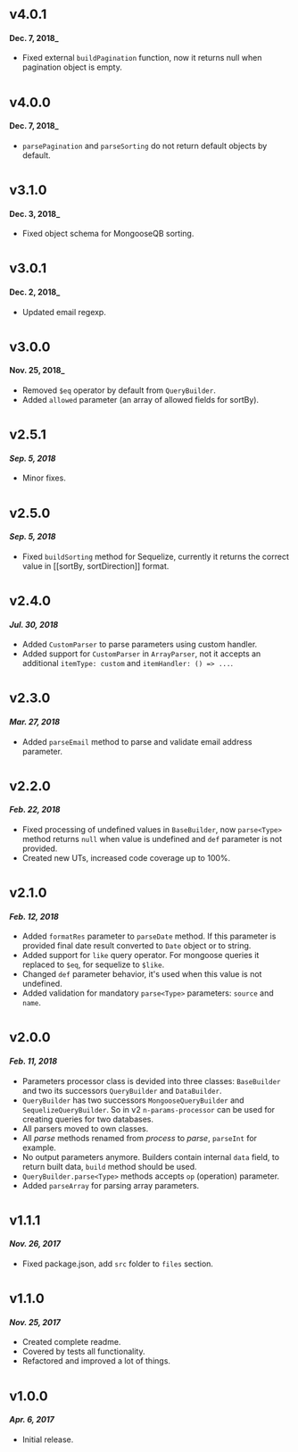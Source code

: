 # <sub>v4.0.1</sub>
#### Dec. 7, 2018_
  * Fixed external `buildPagination` function, now it returns null when pagination object is empty.

# <sub>v4.0.0</sub>
#### Dec. 7, 2018_
  * `parsePagination` and `parseSorting` do not return default objects by default.

# <sub>v3.1.0</sub>
#### Dec. 3, 2018_
  * Fixed object schema for MongooseQB sorting.

# <sub>v3.0.1</sub>
#### Dec. 2, 2018_
  * Updated email regexp.

# <sub>v3.0.0</sub>
#### Nov. 25, 2018_
  * Removed `$eq` operator by default from `QueryBuilder`.
  * Added `allowed` parameter (an array of allowed fields for sortBy).

# <sub>v2.5.1</sub>
#### _Sep. 5, 2018_
  * Minor fixes.

# <sub>v2.5.0</sub>
#### _Sep. 5, 2018_
  * Fixed `buildSorting` method for Sequelize, currently it returns the correct value in [[sortBy, sortDirection]] format.

# <sub>v2.4.0</sub>
#### _Jul. 30, 2018_
  * Added `CustomParser` to parse parameters using custom handler.
  * Added support for `CustomParser` in `ArrayParser`, not it accepts an additional `itemType: custom` and `itemHandler: () => ...`.

# <sub>v2.3.0</sub>
#### _Mar. 27, 2018_
  * Added `parseEmail` method to parse and validate email address parameter.

# <sub>v2.2.0</sub>
#### _Feb. 22, 2018_
  * Fixed processing of undefined values in `BaseBuilder`, now `parse<Type>` method returns `null` when value is undefined and `def` parameter is not provided.
  * Created new UTs, increased code coverage up to 100%.

# <sub>v2.1.0</sub>
#### _Feb. 12, 2018_

  * Added `formatRes` parameter to `parseDate` method. If this parameter is provided final date result converted to `Date` object or to string.
  * Added support for `like` query operator. For mongoose queries it replaced to `$eq`, for sequelize to `$like`.
  * Changed `def` parameter behavior, it's used when this value is not undefined.
  * Added validation for mandatory `parse<Type>` parameters: `source` and `name`.

# <sub>v2.0.0</sub>
#### _Feb. 11, 2018_

  * Parameters processor class is devided into three classes: `BaseBuilder` and two its successors `QueryBuilder` and `DataBuilder`.
  * `QueryBuilder` has two successors `MongooseQueryBuilder` and `SequelizeQueryBuilder`. So in v2 `n-params-processor` can be used for creating queries for two databases.
  * All parsers moved to own classes.
  * All _parse_ methods renamed from _process<Type>_ to _parse<Type>_, `parseInt` for example.
  * No output parameters anymore. Builders contain internal `data` field, to return built data, `build` method should be used.
  * `QueryBuilder.parse<Type>` methods accepts `op` (operation) parameter.
  * Added `parseArray` for parsing array parameters.

# <sub>v1.1.1</sub>
#### _Nov. 26, 2017_

  * Fixed package.json, add `src` folder to `files` section.

# <sub>v1.1.0</sub>
#### _Nov. 25, 2017_

 * Created complete readme.
 * Covered by tests all functionality.
 * Refactored and improved a lot of things.
 
# <sub>v1.0.0</sub>
#### _Apr. 6, 2017_

 * Initial release.
